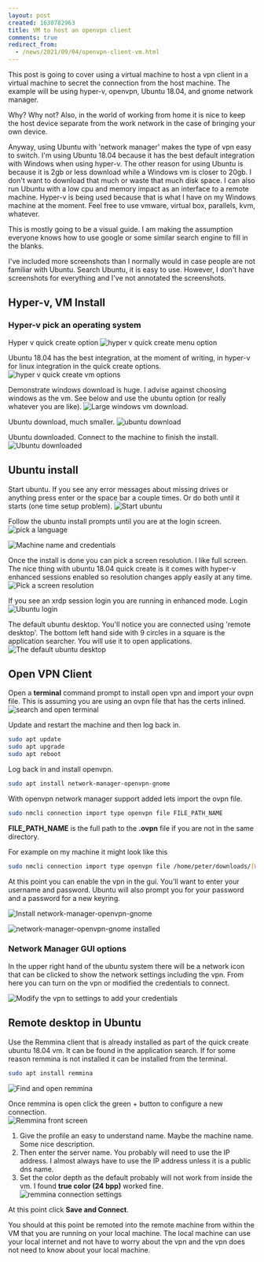```yaml
---
layout: post
created: 1630782963
title: VM to host an openvpn client
comments: true
redirect_from:
  - /news/2021/09/04/openvpn-client-vm.html
---
```


This post is going to cover using a virtual machine to host a vpn client in a virtual machine to secret the connection from the host machine.   The example will be using hyper-v, openvpn, Ubuntu 18.04, and gnome network manager.  

Why? Why not? Also, in the world of working from home it is nice to keep the host device separate from the work network in the case of bringing your own device.

Anyway, using Ubuntu with 'network manager' makes the type of vpn easy to switch.  I'm using Ubuntu 18.04 because it has the best default integration with Windows when using hyper-v.  The other reason for using Ubuntu is because it is 2gb or less download while a Windows vm is closer to 20gb.  I don't want to download that much or waste that much disk space.  I can also run Ubuntu with a low cpu and memory impact as an interface to a remote machine.  Hyper-v is being used because that is what I have on my Windows machine at the moment.  Feel free to use vmware, virtual box, parallels, kvm, whatever.

This is mostly going to be a visual guide.  I am making the assumption everyone knows how to use google or some similar search engine to fill in the blanks.

I've included more screenshots than I normally would in case people are not familiar with Ubuntu.  Search Ubuntu, it is easy to use.   However, I don't have screenshots for everything and I've not annotated the screenshots.

## Hyper-v, VM Install

### Hyper-v pick an operating system
Hyper v quick create option
![hyper v quick create menu option](/images/vpn-client-vm/001.png)

Ubuntu 18.04 has the best integration, at the moment of writing, in hyper-v for linux integration in the quick create options.
![hyper v quick create vm options](/images/vpn-client-vm/004.png)

Demonstrate windows download is huge.  I advise against choosing windows as the vm.  See below and use the ubuntu option (or really whatever you are like).
![Large windows vm download.](/images/vpn-client-vm/001.png)

Ubuntu download, much smaller.
![ubuntu download](/images/vpn-client-vm/002.png)

Ubuntu downloaded.  Connect to the machine to finish the install.
![Ubuntu downloaded](/images/vpn-client-vm/005.png)

## Ubuntu install
Start ubuntu.  If you see any error messages about missing drives or anything press enter or the space bar a couple times.  Or do both until it starts (one time setup problem).
![Start ubuntu](/images/vpn-client-vm/006.png)

Follow the ubuntu install prompts until you are at the login screen.
![pick a language](/images/vpn-client-vm/007.png)

![Machine name and credentials](/images/vpn-client-vm/008.png)

Once the install is done you can pick a screen resolution.  I like full screen.  The nice thing with ubuntu 18.04 quick create is it comes with hyper-v enhanced sessions enabled so resolution changes apply easily at any time.
![Pick a screen resolution](/images/vpn-client-vm/009.png)

If you see an xrdp session login you are running in enhanced mode.  Login
![Ubuntu login](/images/vpn-client-vm/010.png)

The default ubuntu desktop.  You'll notice you are connected using 'remote desktop'.  The bottom left hand side with 9 circles in a square is the application searcher.  You will use it to open applications.
![The default ubuntu desktop](/images/vpn-client-vm/011.png)

## Open VPN Client

Open a __terminal__ command prompt to install open vpn and import your ovpn file.  This is assuming you are using an ovpn file that has the certs inlined.
![search and open terminal](/images/vpn-client-vm/012.png)


Update and restart the machine and then log back in.

```bash
sudo apt update
sudo apt upgrade
sudo apt reboot
```

Log back in and install openvpn.

```bash
sudo apt install network-manager-openvpn-gnome
```

With openvpn network manager support added lets import the ovpn file.

```bash
sudo nmcli connection import type openvpn file FILE_PATH_NAME
```

__FILE_PATH_NAME__ is the full path to the __.ovpn__ file if you are not in the same directory.

For example on my machine it might look like this

```bash
sudo nmcli connection import type openvpn file /home/peter/downloads/[Whatever-The-File-Is-Named].ovpn
```

At this point you can enable the vpn in the gui.  You'll want to enter your username and password.  Ubuntu will also prompt you for your password and a password for a new keyring.


![Install network-manager-openvpn-gnome](/images/vpn-client-vm/013.png)

![network-manager-openvpn-gnome installed](/images/vpn-client-vm/014.png)

### Network Manager GUI options

In the upper right hand of the ubuntu system there will be a network icon that can be clicked to show the network settings including the vpn.   From here you can turn on the vpn or modified the credentials to connect.

![Modify the vpn to settings to add your credentials](/images/vpn-client-vm/018.png)


## Remote desktop in Ubuntu

Use the Remmina client that is already installed as part of the quick create ubuntu 18.04 vm.  It can be found in the application search.  If for some reason remmina is not installed it can be installed from the terminal.

```bash
sudo apt install remmina
```

![Find and open remmina](/images/vpn-client-vm/019.png)


Once remmina is open click the green + button to configure a new connection.  
![Remmina front screen](/images/vpn-client-vm/020.png)


1. Give the profile an easy to understand name.  Maybe the machine name.  Some nice description.  
2. Then enter the server name.  You probably will need to use the IP address.  I almost always have to use the IP address unless it is a public dns name.
3. Set the color depth as the default probably will not work from inside the vm.  I found __true color (24 bpp)__ worked fine.
![remmina connection settings](/images/vpn-client-vm/021.png)

At this point click __Save and Connect__.

You should at this point be remoted into the remote machine from within the VM that you are running on your local machine.  The local machine can use your local internet and not have to worry about the vpn and the vpn does not need to know about your local machine.


